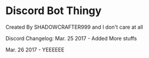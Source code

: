 # Discord Bot Thingy
Created By SHADOWCRAFTER999 and I don't care at all

Discord Changelog:
Mar. 25 2017 - Added More stuffs

Mar. 26 2017 - YEEEEEE

